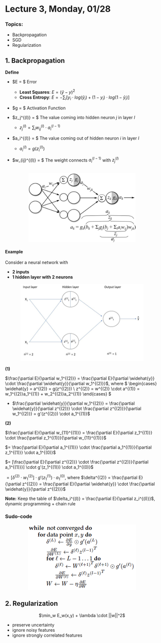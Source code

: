 # Lecture 3, Monday, 01/28

### Topics: 
- Backpropagation
- SGD
- Regularization


## 1. Backpropagation

**Define**

- $E = $ Error
	- **Least Squares**: $E = (\widehat{y} - y)^2$
	- **Cross Entropy**: $E = - \sum_i [y_i \cdot log(\widehat{y}_i) + (1-y_i) \cdot log(1-\widehat{y}_i)]$

- $g = $ Activation Function

- $z_j^{(l)} = $ The value coming into hidden neuron $j$ in layer $l$
	- $z_j^{(l)} = \sum_i w_{ij}^{(l)} \cdot a_i^{(l-1)}$

- $a_i^{(l)} = $ The value coming out of hidden neuron $i$ in layer $l$
	- $a_i^{(l)} = g(z_i^{(l)})$

- $w_{ij}^{(l)} = $ The weight connects $a_i^{(l-1)}$ with $z_j^{(l)}$ 

<br>
<center>
<img src="graphs/neural-net.png" style="max-width:70%">
</center>

#### Example

Consider a neural network with 

- **2 inputs**
- **1 hidden layer with 2 neurons**

<center>
<img src="graphs/neural-net-example.jpg" style="max-width:80%">
</center>


**(1)**

$\frac{\partial E}{\partial w_1^{(2)}} = \frac{\partial E}{\partial \widehat{y}} \cdot \frac{\partial \widehat{y}}{\partial w_1^{(2)}}$, where 
$
\begin{cases}
\widehat{y} = a^{(2)} = g(z^{(2)}) \\
z^{(2)} = w^{(2)} \cdot a^{(1)} = w_1^{(2)}a_1^{(1)} + w_2^{(2)}a_2^{(1)}
\end{cases}
$

- $\frac{\partial \widehat{y}}{\partial w_1^{(2)}} = \frac{\partial \widehat{y}}{\partial z^{(2)}} \cdot \frac{\partial z^{(2)}}{\partial w_1^{(2)}} = g'(z^{(2)}) \cdot a_1^{(1)}$ 

**(2)**

$\frac{\partial E}{\partial w_{11}^{(1)}} = \frac{\partial E}{\partial z_1^{(1)}} \cdot \frac{\partial z_1^{(1)}}{\partial w_{11}^{(1)}}$

$= \frac{\partial E}{\partial a_1^{(1)}} \cdot \frac{\partial a_1^{(1)}}{\partial z_1^{(1)}} \cdot a_1^{(0)}$

$= [\frac{\partial E}{\partial z^{(2)}} \cdot \frac{\partial z^{(2)}}{\partial a_1^{(1)}}] \cdot g'(z_1^{(1)}) \cdot a_1^{(0)}$

$= [\delta^{(2)} \cdot w_1^{(2)}] \cdot g'(z_1^{(1)}) \cdot a_1^{(0)}$, where $\delta^{(2)} = \frac{\partial E}{\partial z^{(2)}} = \frac{\partial E}{\partial \widehat{y}} \cdot \frac{\partial \widehat{y}}{\partial z^{(2)}}$

**Note:** Keep the table of $\delta_i^{(l)} = \frac{\partial E}{\partial z_i^{(l)}}$, dynamic programming + chain rule 


### Sudo-code

<center>
<img src="graphs/backprop.png" style="max-width:80%">
</center>

## 2. Regularization

<center>
$\min_w E_w(x,y) + \lambda \cdot ||w||^2$
</center>

- preserve uncertainty
- ignore noisy features
- ignore strongly correlated features